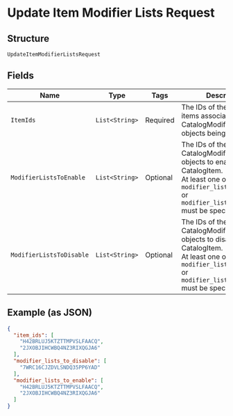 
# Update Item Modifier Lists Request

## Structure

`UpdateItemModifierListsRequest`

## Fields

| Name | Type | Tags | Description | Getter |
|  --- | --- | --- | --- | --- |
| `ItemIds` | `List<String>` | Required | The IDs of the catalog items associated with the CatalogModifierList objects being updated. | List<String> getItemIds() |
| `ModifierListsToEnable` | `List<String>` | Optional | The IDs of the CatalogModifierList objects to enable for the CatalogItem.<br>At least one of `modifier_lists_to_enable` or `modifier_lists_to_disable` must be specified. | List<String> getModifierListsToEnable() |
| `ModifierListsToDisable` | `List<String>` | Optional | The IDs of the CatalogModifierList objects to disable for the CatalogItem.<br>At least one of `modifier_lists_to_enable` or `modifier_lists_to_disable` must be specified. | List<String> getModifierListsToDisable() |

## Example (as JSON)

```json
{
  "item_ids": [
    "H42BRLUJ5KTZTTMPVSLFAACQ",
    "2JXOBJIHCWBQ4NZ3RIXQGJA6"
  ],
  "modifier_lists_to_disable": [
    "7WRC16CJZDVLSNDQ35PP6YAD"
  ],
  "modifier_lists_to_enable": [
    "H42BRLUJ5KTZTTMPVSLFAACQ",
    "2JXOBJIHCWBQ4NZ3RIXQGJA6"
  ]
}
```

